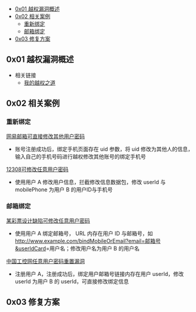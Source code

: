 - [0x01 越权漏洞概述](#0x01-越权漏洞概述)
- [0x02 相关案例](#0x02-相关案例)
  - [重新绑定](#重新绑定)
  - [邮箱绑定](#邮箱绑定)
- [0x03 修复方案](#0x03-修复方案)

## 0x01 越权漏洞概述

>

- 相关链接
  - [我的越权之道](https://wooyun.kieran.top/#!/drops/107.%E6%88%91%E7%9A%84%E8%B6%8A%E6%9D%83%E4%B9%8B%E9%81%93)

## 0x02 相关案例

### 重新绑定

[网易邮箱可直接修改其他用户密码](https://wy.zone.ci/bug_detail.php?wybug_id=wooyun-2012-08307)

- 账号注册成功后，绑定手机页面存在 uid 参数，将 uid 修改为其他人的信息，输入自己的手机号码进行越权修改其他账号的绑定手机号

[12308可修改任意用户密码](https://wy.zone.ci/bug_detail.php?wybug_id=wooyun-2014-081467)

- 使用用户 A 修改用户信息，拦截修改信息数据包，修改 userId 与 mobilePhone 为用户 B 的用户ID与手机号

### 邮箱绑定

[某彩票设计缺陷可修改任意用户密码](https://wy.zone.ci/bug_detail.php?wybug_id=wooyun-2015-092319)

- 使用用户 A 绑定邮箱号， URL 内存在用户 ID 与邮箱号，如 <http://www.example.com/bindMobileOrEmail?email=邮箱号&userIdCard>=用户名；修改用户名为用户 B 的用户名

[中国工控网任意用户密码重置漏洞](https://wy.zone.ci/bug_detail.php?wybug_id=wooyun-2014-086726)

- 注册用户 A，注册成功后，绑定用户邮箱号链接内存在用户 userId，修改 userId 为用户 B 的 userId，可直接修改绑定信息

## 0x03 修复方案
